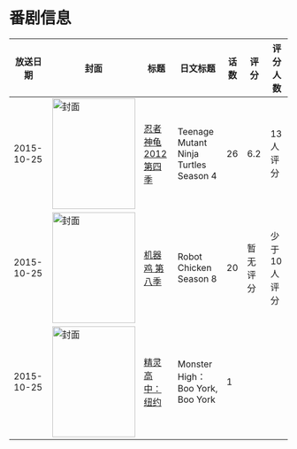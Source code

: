 # 番剧信息

|放送日期|封面|标题|日文标题|话数|评分|评分人数|
|---|---|---|---|---|---|---|
|2015-10-25|<img src="//lain.bgm.tv/pic/cover/c/1c/8b/159355_wjgEe.jpg" alt="封面" style="width:150px;height:200px;object-fit:cover;">|[忍者神龟 2012 第四季](https://bangumi.tv/subject/159355)|Teenage Mutant Ninja Turtles Season 4|26|6.2|13人评分|
|2015-10-25|<img src="//lain.bgm.tv/pic/cover/c/d8/f2/213760_yE70A.jpg" alt="封面" style="width:150px;height:200px;object-fit:cover;">|[机器鸡 第八季](https://bangumi.tv/subject/213760)|Robot Chicken Season 8|20|暂无评分|少于10人评分|
|2015-10-25|<img src="//lain.bgm.tv/pic/cover/c/5c/05/523377_Lb02N.jpg" alt="封面" style="width:150px;height:200px;object-fit:cover;">|[精灵高中：纽约](https://bangumi.tv/subject/523377)|Monster High：Boo York, Boo York|1|||
